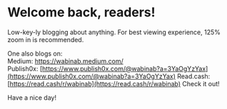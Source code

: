 # Welcome back, readers! 

Low-key-ly blogging about anything. For best viewing experience, 125% zoom in is recommended. 

One also blogs on:  
Medium: https://wabinab.medium.com/  
Publish0x: [https://www.publish0x.com/@wabinab?a=3YaOgYzYax](https://www.publish0x.com/@wabinab?a=3YaOgYzYax)
Read.cash: [https://read.cash/r/wabinab](https://read.cash/r/wabinab)
Check it out! 

Have a nice day! 
